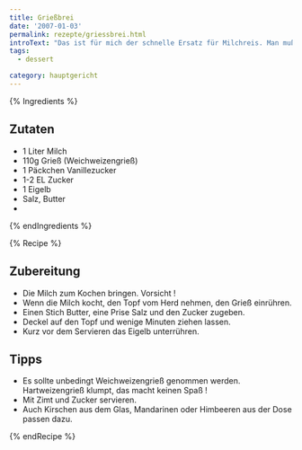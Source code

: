 ```yaml
---
title: Grießbrei
date: '2007-01-03'
permalink: rezepte/griessbrei.html
introText: "Das ist für mich der schnelle Ersatz für Milchreis. Man muß keine halbe Stunde rühren, damit nichts anbrennt. Ich esse Grießbrei sehr gerne als Hauptgericht. Diese Portion reicht allerdings auch für vier bis sechs Portionen als Nachtisch."
tags:
  - dessert

category: hauptgericht
---
```



{% Ingredients %}

## Zutaten

- 1 Liter Milch
- 110g Grieß (Weichweizengrieß)
- 1 Päckchen Vanillezucker
- 1-2 EL Zucker
- 1 Eigelb
- Salz, Butter
-
{% endIngredients %}

{% Recipe %}

## Zubereitung

- Die Milch zum Kochen bringen. Vorsicht !
- Wenn die Milch kocht, den Topf vom Herd nehmen, den Grieß einrühren.
- Einen Stich Butter, eine Prise Salz und den Zucker zugeben.
- Deckel auf den Topf und wenige Minuten ziehen lassen.
- Kurz vor dem Servieren das Eigelb unterrühren.

## Tipps

- Es sollte unbedingt Weichweizengrieß genommen werden. Hartweizengrieß klumpt, das macht keinen Spaß !
- Mit Zimt und Zucker servieren.
- Auch Kirschen aus dem Glas, Mandarinen oder Himbeeren aus der Dose passen dazu.

{% endRecipe %}

